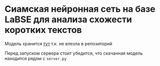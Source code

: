 # Сиамская нейронная сеть на базе LaBSE для анализа схожести коротких текстов

Модель хранится [тут](https://disk.yandex.ru/d/ouyH6Ep77Xp_yg) т.к. не влезла в репозиторий

Перед запуском сервера стоит убедится, что скачанная модель находится рядом с `server.py`
